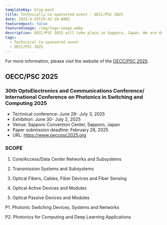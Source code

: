 ```yaml
---
templateKey: blog-post
title: Technically Co-sponsored event - OECC/PSC 2025
date: 2025-6-29T19:42:10.000Z
featuredpost: false
featuredimage: /img/logo-image.webp
description: OECC/PSC 2025 will take place in Sapporo, Japan. We are delighted to announce our support for this event.
tags:
  - Techinical Co-sponsored event
  - OECC/PSC 2025
---
```


For more information, please visit the website of the [OECC/PSC 2025](https://www.oeccpsc2025.org).


## OECC/PSC 2025 
### 30th OptoElectronics and Communications Conference/ International Conference on Photonics in Switching and Computing 2025

- Technical conference: June 29- July 3, 2025
- Exhibition: June 30- July 2, 2025 
- Venue: Sapporo Convention Center, Sapporo, Japan
- Paper submission deadline: February 28, 2025
- URL: https://www.oeccpsc2025.org

### SCOPE
01. Core/Access/Data Center Networks and Subsystems

02. Transmission Systems and Subsystems

03. Optical Fibers, Cables, Fiber Devices and Fiber Sensing

04. Optical Active Devices and Modules

05. Optical Passive Devices and Modules 

P1. Photonic Switching Devices, Systems and Networks

P2. Photonics for Computing and Deep Learning Applications